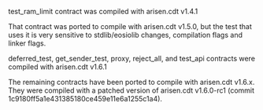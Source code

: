 test_ram_limit contract was compiled with arisen.cdt v1.4.1

That contract was ported to compile with arisen.cdt v1.5.0, but the test that uses it is very sensitive to stdlib/eosiolib changes, compilation flags and linker flags.

deferred_test, get_sender_test, proxy, reject_all, and test_api contracts were compiled with arisen.cdt v1.6.1

The remaining contracts have been ported to compile with arisen.cdt v1.6.x. They were compiled with a patched version of arisen.cdt v1.6.0-rc1 (commit 1c9180ff5a1e431385180ce459e11e6a1255c1a4).
